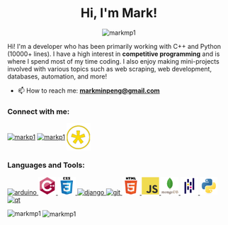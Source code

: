 <h1 align="center">Hi, I'm Mark!</h1>



<p align="center"> <img src="https://komarev.com/ghpvc/?username=markmp1&label=Visits&color=f01aff&style=flat" alt="markmp1" /> </p>

<p>Hi! I'm a developer who has been primarily working with C++ and Python (10000+ lines). I have a high interest in <strong>competitive programming</strong> and is where I spend most of my time coding. I also enjoy making mini-projects involved with various topics such as web scraping, web development, databases, automation, and more!</p>

- 📫 How to reach me: **markminpeng@gmail.com**


<h3 align="left">Connect with me:</h3>
<p align="left">
<a href="https://codeforces.com/profile/markp1" target="blank"><img align="center" src="https://raw.githubusercontent.com/rahuldkjain/github-profile-readme-generator/master/src/images/icons/Social/codeforces.svg" alt="markp1" height="30" width="40" /></a>
<a href="https://www.leetcode.com/markp1" target="blank"><img align="center" src="https://raw.githubusercontent.com/rahuldkjain/github-profile-readme-generator/master/src/images/icons/Social/leet-code.svg" alt="markp1" height="30" width="40" /></a>
<a href="https://www.dmoj.ca/user/markp1" target="blank"><img align="center" src="dmoj.svg"></a>
</p>
<h3 align="left">Languages and Tools:</h3>
<p align="left"> <a href="https://www.arduino.cc/" target="_blank" rel="noreferrer"> <img src="https://cdn.worldvectorlogo.com/logos/arduino-1.svg" alt="arduino" width="40" height="40"/> </a> <a href="https://www.w3schools.com/cpp/" target="_blank" rel="noreferrer"> <img src="https://raw.githubusercontent.com/devicons/devicon/master/icons/cplusplus/cplusplus-original.svg" alt="cplusplus" width="40" height="40"/> </a> <a href="https://www.w3schools.com/css/" target="_blank" rel="noreferrer"> <img src="https://raw.githubusercontent.com/devicons/devicon/master/icons/css3/css3-original-wordmark.svg" alt="css3" width="40" height="40"/> </a> <a href="https://www.djangoproject.com/" target="_blank" rel="noreferrer"> <img src="https://git.svarun.dev/devicons/devicon/raw/commit/979d8657c540c067597ba88faccd740f3901bacc/icons/django/django-original.svg" alt="django" width="40" height="40"/> </a> <a href="https://git-scm.com/" target="_blank" rel="noreferrer"> <img src="https://www.vectorlogo.zone/logos/git-scm/git-scm-icon.svg" alt="git" width="40" height="40"/> </a> <a href="https://www.w3.org/html/" target="_blank" rel="noreferrer"> <img src="https://raw.githubusercontent.com/devicons/devicon/master/icons/html5/html5-original-wordmark.svg" alt="html5" width="40" height="40"/> </a> <a href="https://developer.mozilla.org/en-US/docs/Web/JavaScript" target="_blank" rel="noreferrer"> <img src="https://raw.githubusercontent.com/devicons/devicon/master/icons/javascript/javascript-original.svg" alt="javascript" width="40" height="40"/> </a> <a href="https://www.mongodb.com/" target="_blank" rel="noreferrer"> <img src="https://raw.githubusercontent.com/devicons/devicon/master/icons/mongodb/mongodb-original-wordmark.svg" alt="mongodb" width="40" height="40"/> </a> <a href="https://pandas.pydata.org/" target="_blank" rel="noreferrer"> <img src="https://raw.githubusercontent.com/devicons/devicon/2ae2a900d2f041da66e950e4d48052658d850630/icons/pandas/pandas-original.svg" alt="pandas" width="40" height="40"/> </a> <a href="https://www.python.org" target="_blank" rel="noreferrer"> <img src="https://raw.githubusercontent.com/devicons/devicon/master/icons/python/python-original.svg" alt="python" width="40" height="40"/> </a> <a href="https://www.qt.io/" target="_blank" rel="noreferrer"> <img src="https://upload.wikimedia.org/wikipedia/commons/0/0b/Qt_logo_2016.svg" alt="qt" width="40" height="40"/> </a> </p>

<p><img align="left" src="https://github-readme-stats.vercel.app/api/top-langs?username=markmp1&show_icons=true&theme=dark&locale=en&layout=compact" alt="markmp1" /></p>

<p>&nbsp;<img align="center" src="https://github-readme-stats.vercel.app/api?username=markmp1&show_icons=true&theme=dark&locale=en" alt="markmp1" /></p>
